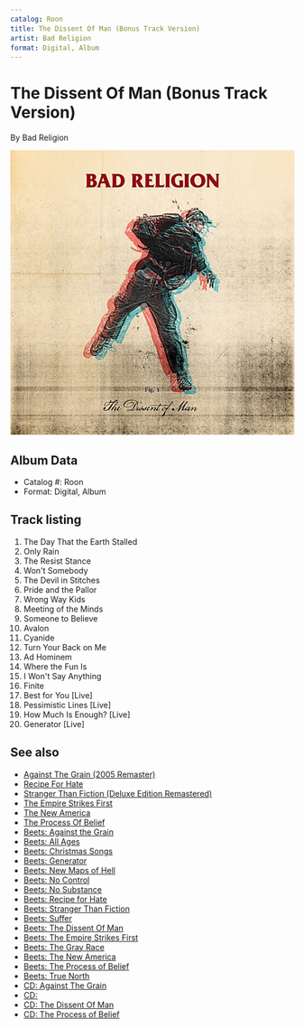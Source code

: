```yaml
---
catalog: Roon
title: The Dissent Of Man (Bonus Track Version)
artist: Bad Religion
format: Digital, Album
---
```


# The Dissent Of Man (Bonus Track Version)

By Bad Religion

![](../../assets/albumcovers/Bad_Religion-The_Dissent_Of_Man_Bonus_Track_Version.png)

## Album Data

- Catalog #: Roon
- Format: Digital, Album


## Track listing


1. The Day That the Earth Stalled
2. Only Rain
3. The Resist Stance
4. Won't Somebody
5. The Devil in Stitches
6. Pride and the Pallor
7. Wrong Way Kids
8. Meeting of the Minds
9. Someone to Believe
10. Avalon
11. Cyanide
12. Turn Your Back on Me
13. Ad Hominem
14. Where the Fun Is
15. I Won't Say Anything
16. Finite
17. Best for You [Live]
18. Pessimistic Lines [Live]
19. How Much Is Enough? [Live]
20. Generator [Live]


## See also

- [Against The Grain (2005 Remaster)](Against_The_Grain_2005_Remaster.md)
- [Recipe For Hate](Recipe_For_Hate.md)
- [Stranger Than Fiction (Deluxe Edition Remastered)](Stranger_Than_Fiction_Deluxe_Edition_Remastered.md)
- [The Empire Strikes First](The_Empire_Strikes_First.md)
- [The New America](The_New_America.md)
- [The Process Of Belief](The_Process_Of_Belief.md)
- [Beets: Against the Grain](../../Beets/Bad_Religion/Against_the_Grain.md)
- [Beets: All Ages](../../Beets/Bad_Religion/All_Ages.md)
- [Beets: Christmas Songs](../../Beets/Bad_Religion/Christmas_Songs.md)
- [Beets: Generator](../../Beets/Bad_Religion/Generator.md)
- [Beets: New Maps of Hell](../../Beets/Bad_Religion/New_Maps_of_Hell.md)
- [Beets: No Control](../../Beets/Bad_Religion/No_Control.md)
- [Beets: No Substance](../../Beets/Bad_Religion/No_Substance.md)
- [Beets: Recipe for Hate](../../Beets/Bad_Religion/Recipe_for_Hate.md)
- [Beets: Stranger Than Fiction](../../Beets/Bad_Religion/Stranger_Than_Fiction.md)
- [Beets: Suffer](../../Beets/Bad_Religion/Suffer.md)
- [Beets: The Dissent Of Man](../../Beets/Bad_Religion/The_Dissent_Of_Man.md)
- [Beets: The Empire Strikes First](../../Beets/Bad_Religion/The_Empire_Strikes_First.md)
- [Beets: The Gray Race](../../Beets/Bad_Religion/The_Gray_Race.md)
- [Beets: The New America](../../Beets/Bad_Religion/The_New_America.md)
- [Beets: The Process of Belief](../../Beets/Bad_Religion/The_Process_of_Belief.md)
- [Beets: True North](../../Beets/Bad_Religion/True_North.md)
- [CD: Against The Grain](../../CD/Bad_Religion/Against_The_Grain.md)
- [CD: ](../../CD/Bad_Religion/Bad_Religion.md)
- [CD: The Dissent Of Man](../../CD/Bad_Religion/The_Dissent_Of_Man.md)
- [CD: The Process of Belief](../../CD/Bad_Religion/The_Process_of_Belief.md)
